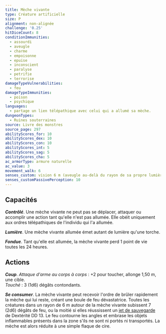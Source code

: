 ```yaml
---
title: Mèche vivante
type: Créature artificielle
size: P
alignment: non-alignée
challenge: '0.25'
hitDiceCount: 8
conditionImmunities:
  - assourdi
  - aveugle
  - charme
  - empoisonne
  - epuise
  - inconscient
  - paralyse
  - petrifie
  - terrorise
damageTypeVulnerabilities:
  - feu
damageTypeImmunities:
  - poison
  - psychique
languages:
  - partage un lien télépathique avec celui qui a allumé sa mèche.
dungeonTypes:
  - Ruines souterraines
source: Livre des monstres
source_page: 297
abilityScores_for: 10
abilityScores_dex: 10
abilityScores_con: 10
abilityScores_int: 5
abilityScores_sag: 5
abilityScores_cha: 5
ac_armorType: armure naturelle
ac_value: 3
movement_walk: 6
senses_custom: vision 6 m (aveugle au-delà du rayon de sa propre lumière)
senses_customPassivePerception: 10
---
```

## Capacités
_**Contrôlé**_. Une mèche vivante ne peut pas se déplacer, attaquer ou accomplir une action tant qu'elle n'est pas allumée. Elle obéit uniquement aux ordres télépathiques de l'individu qui l'a allumée.

_**Lumière**_. Une mèche vivante allumée émet autant de lumière qu'une torche.

_**Fondue**_. Tant qu'elle est allumée, la mèche vivante perd 1 point de vie toutes les 24 heures.

## Actions
_**Coup**_. _Attaque d'arme au corps à corps_ : +2 pour toucher, allonge 1,50 m, une cible.  
_Touché_ : 3 (1d6) dégâts contondants.

_**Se consumer**_. La mèche vivante peut recevoir l'ordre de brûler rapidement la mèche qui lui reste, créant une boule de feu dévastatrice. Toutes les créatures dans un rayon de 6 m autour de la mèche vivante subissent 7 (2d6) dégâts de feu, ou la moitié si elles réussissent un [jet de sauvegarde](/utiliser-les-caracteristiques/#jets-de-sauvegarde) de Dextérité DD 13. Le feu contourne les angles et embrase les objets inflammables présents dans la zone s'ils ne sont ni portés ni transportés. La mèche est alors réduite à une simple flaque de cire.
